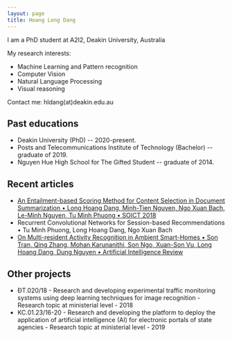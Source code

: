 ```yaml
---
layout: page
title: Hoang Long Dang
---
```


I am a PhD student at A2I2, Deakin University, Australia

My research interests:

* Machine Learning and Pattern recognition
* Computer Vision
* Natural Language Processing
* Visual reasoning

Contact me: hldang(at)deakin.edu.au

## Past educations

* Deakin University (PhD) -- 2020-present.
* Posts and Telecommunications Institute of Technology (Bachelor) -- graduate of 2019.
* Nguyen Hue High School for The Gifted Student -- graduate of 2014.

## Recent articles

* [An Entailment-based Scoring Method for Content Selection in Document Summarization • Long Hoang Dang, Minh-Tien Nguyen, Ngo Xuan Bach, Le-Minh Nguyen, Tu Minh Phuong • SOICT 2018](https://dl.acm.org/doi/10.1145/3287921.3287976)
* Recurrent Convolutional Networks for Session-based Recommendations • Tu Minh Phuong, Long Hoang Dang, Ngo Xuan Bach
* [On Multi-resident Activity Recognition in Ambient Smart-Homes • Son Tran, Qing Zhang, Mohan Karunanithi, Son Ngo, Xuan-Son Vu, Long Hoang Dang, Dung Nguyen • Artificial Intelligence Review](https://link.springer.com/article/10.1007/s10462-019-09783-8)


## Other projects

*  ĐT.020/18 - Research and developing experimental traffic monitoring systems using deep learning techniques for image recognition - Research topic at ministerial level - 2018
* KC.01.23/16-20 - Research and developing the platform to deploy the application of artificial intelligence (AI) for electronic portals of state agencies - Research topic at ministerial level - 2019



